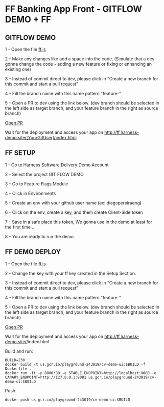 # FF Banking App Front - GITFLOW DEMO + FF

## GITFLOW DEMO

1 - Open the file [ff.js](https://github.com/diegopereiraeng/gitflow-ff-demo/edit/master/html/js/ff.js)

2 - Make any changes like add a space into the code. (Simulate that a dev gonna change the code - adding a new feature or fixing or enhancing an existing one)

3 - Instead of commit direct to dev, please click in "Create a new branch for this commit and start a pull request"

4 - Fill the branch name with this name pattern "feature-<your git user>"

5 - Open a PR to dev using the link below. (dev branch should be selected in the left side as target branch, and your feature branch in the right as source branch)

[Open PR](https://github.com/diegopereiraeng/gitflow-ff-demo/compare) 

Wait for the deployment and access your app on http://ff.harness-demo.site/[YourGitUser]/index.html



## FF SETUP

1 - Go to Harness Software Delivery Demo Account

2 - Select the project GIT FLOW DEMO

3 - Go to Feature Flags Module

4 - Click in Environments

5 - Create an env with your github user name (ex: diegopereiraeng)

6 - Click on the env, create a key, and them create Client-Side token

7 - Save in a safe place this token, We gonna use in the demo at least for the first time...

8 - You are ready to run the demo.


## FF DEMO DEPLOY


1 - Open the file [ff.js](https://github.com/diegopereiraeng/gitflow-ff-demo/edit/master/html/js/ff.js)

2 - Change the key with your ff key created in the Setup Section.

3 - Instead of commit direct to dev, please click in "Create a new branch for this commit and start a pull request"

4 - Fill the branch name with this name pattern "feature-<your git user>"

5 - Open a PR to dev using the link below. (dev branch should be selected in the left side as target branch, and your feature branch in the right as source branch)

[Open PR](https://github.com/diegopereiraeng/gitflow-ff-demo/compare) 


Wait for the deployment and access your app on http://ff.harness-demo.site/<yourGitUser>/index.html

Build and run:
```
BUILD=230
docker build -t us.gcr.io/playground-243019/cv-demo-ui:$BUILD -f Dockerfile .
docker run -it -p 8000:80 -e STABLE_ENDPOINT=http://localhost:8080 -e CANARY_ENDPOINT=http://127.0.0.1:8081 us.gcr.io/playground-243019/cv-demo-ui:$BUILD
```

Push:
```
docker push us.gcr.io/playground-243019/cv-demo-ui:$BUILD
```

